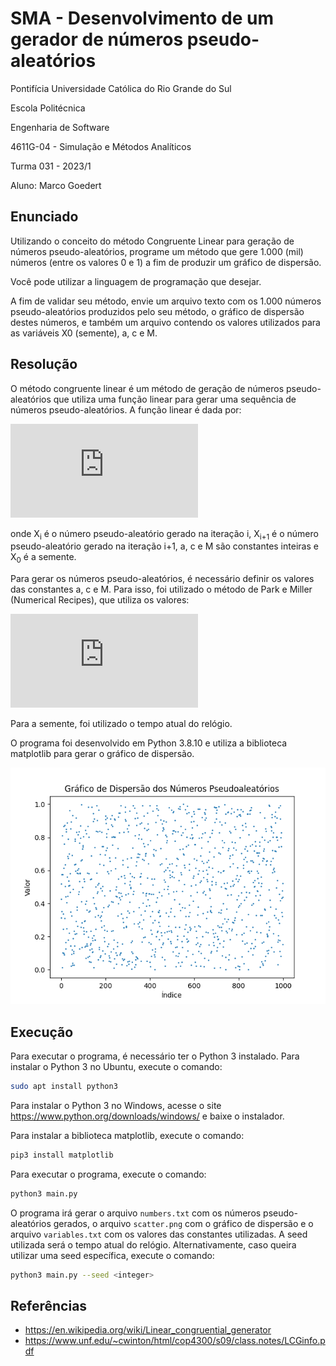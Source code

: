 # SMA - Desenvolvimento de um gerador de números pseudo-aleatórios

Pontifícia Universidade Católica do Rio Grande do Sul

Escola Politécnica

Engenharia de Software

4611G-04 - Simulação e Métodos Analíticos

Turma 031 - 2023/1

Aluno: Marco Goedert

## Enunciado

Utilizando o conceito do método Congruente Linear para geração de números pseudo-aleatórios, programe um método que gere 1.000 (mil) números (entre os valores 0 e 1) a fim de produzir um gráfico de dispersão. 

Você pode utilizar a linguagem de programação que desejar.

A fim de validar seu método, envie um arquivo texto com os 1.000 números pseudo-aleatórios produzidos pelo seu método, o gráfico de dispersão destes números, e também um arquivo contendo os valores utilizados para as variáveis X0 (semente), a, c e M.

## Resolução

O método congruente linear é um método de geração de números pseudo-aleatórios que utiliza uma função linear para gerar uma sequência de números pseudo-aleatórios. A função linear é dada por:

![equation](https://latex.codecogs.com/gif.latex?X_%7Bi&plus;1%7D%20%3D%20%28aX_i&plus;c%29%20%5C%25%20M)

onde X<sub>i</sub> é o número pseudo-aleatório gerado na iteração i, X<sub>i+1</sub> é o número pseudo-aleatório gerado na iteração i+1, a, c e M são constantes inteiras e X<sub>0</sub> é a semente.

Para gerar os números pseudo-aleatórios, é necessário definir os valores das constantes a, c e M. Para isso, foi utilizado o método de Park e Miller (Numerical Recipes), que utiliza os valores:

![equation](https://latex.codecogs.com/gif.latex?a%20%3D%201664525%2C%20c%20%3D%201013904223%2C%20m%20%3D%202%5E%7B32%7D)

Para a semente, foi utilizado o tempo atual do relógio.

O programa foi desenvolvido em Python 3.8.10 e utiliza a biblioteca matplotlib para gerar o gráfico de dispersão.

![Gráfico de dispersão](./scatter.png)

## Execução

Para executar o programa, é necessário ter o Python 3 instalado. Para instalar o Python 3 no Ubuntu, execute o comando:

```bash
sudo apt install python3
```

Para instalar o Python 3 no Windows, acesse o site https://www.python.org/downloads/windows/ e baixe o instalador.

Para instalar a biblioteca matplotlib, execute o comando:

```bash
pip3 install matplotlib
```

Para executar o programa, execute o comando:

```bash
python3 main.py
```

O programa irá gerar o arquivo `numbers.txt` com os números pseudo-aleatórios gerados, o arquivo `scatter.png` com o gráfico de dispersão e o arquivo `variables.txt` com os valores das constantes utilizadas. A seed utilizada será o tempo atual do relógio. Alternativamente, caso queira utilizar uma seed específica, execute o comando:

```bash
python3 main.py --seed <integer>
```

## Referências

- https://en.wikipedia.org/wiki/Linear_congruential_generator
- https://www.unf.edu/~cwinton/html/cop4300/s09/class.notes/LCGinfo.pdf
